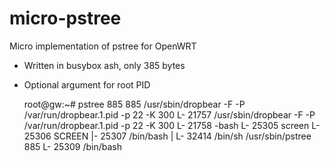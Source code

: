 # micro-pstree
Micro implementation of pstree for OpenWRT

- Written in busybox ash, only 385 bytes
- Optional argument for root PID

    root@gw:~# pstree 885
    885 /usr/sbin/dropbear -F -P /var/run/dropbear.1.pid -p 22 -K 300
    L- 21757 /usr/sbin/dropbear -F -P /var/run/dropbear.1.pid -p 22 -K 300
        L- 21758 -bash
            L- 25305 screen
                L- 25306 SCREEN
                    |- 25307 /bin/bash
                    |   L- 32414 /bin/sh /usr/sbin/pstree 885
                    L- 25309 /bin/bash

